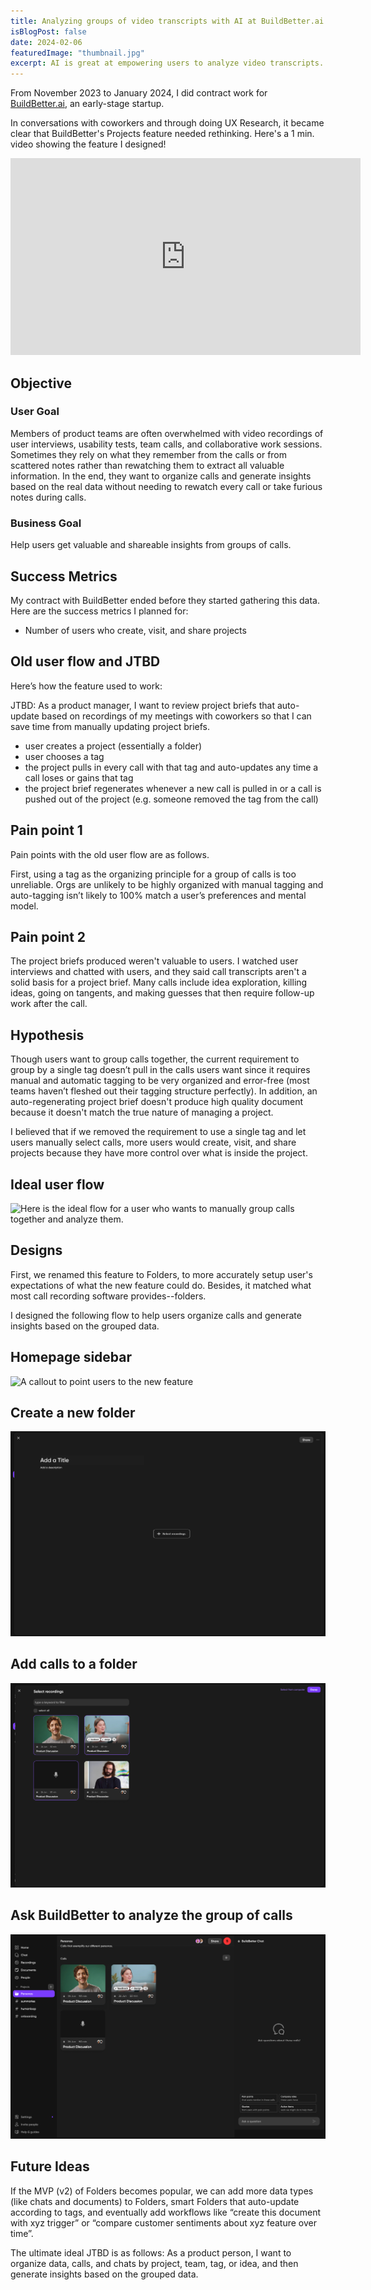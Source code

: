 ```yaml
---
title: Analyzing groups of video transcripts with AI at BuildBetter.ai 
isBlogPost: false
date: 2024-02-06
featuredImage: "thumbnail.jpg"
excerpt: AI is great at empowering users to analyze video transcripts.
---
```

From November 2023 to January 2024, I did contract work for [BuildBetter.ai](https://buildbetter.ai/), an early-stage startup. 

In conversations with coworkers and through doing UX Research, it became clear that BuildBetter's Projects feature needed rethinking. Here's a 1 min. video showing the feature I designed!

<iframe width="560" height="315" src="https://www.youtube.com/embed/5qYsiZrFfbo?si=yA4kO2LJUKNC5VC_" title="YouTube video player" frameborder="0" allow="accelerometer; autoplay; clipboard-write; encrypted-media; gyroscope; picture-in-picture; web-share" referrerpolicy="strict-origin-when-cross-origin" allowfullscreen></iframe>

## Objective

### User Goal
Members of product teams are often overwhelmed with video recordings of user interviews, usability tests, team calls, and collaborative work sessions. Sometimes they rely on what they remember from the calls or from scattered notes rather than rewatching them to extract all valuable information. In the end, they want to organize calls and generate insights based on the real data without needing to rewatch every call or take furious notes during calls.

### Business Goal
Help users get valuable and shareable insights from groups of calls.

## Success Metrics
My contract with BuildBetter ended before they started gathering this data. Here are the success metrics I planned for:
- Number of users who create, visit, and share projects

## Old user flow and JTBD

Here’s how the feature used to work:

JTBD: As a product manager, I want to review project briefs that auto-update based on recordings of my meetings with coworkers so that I can save time from manually updating project briefs.

- user creates a project (essentially a folder)
- user chooses a tag
- the project pulls in every call with that tag and auto-updates any time a call loses or gains that tag
- the project brief regenerates whenever a new call is pulled in or a call is pushed out of the project (e.g. someone removed the tag from the call)

## Pain point 1
Pain points with the old user flow are as follows.

First, using a tag as the organizing principle for a group of calls is too unreliable. Orgs are unlikely to be highly organized with manual tagging and auto-tagging isn’t likely to 100% match a user’s preferences and mental model.

## Pain point 2

The project briefs produced weren't valuable to users. I watched user interviews and chatted with users, and they said call transcripts aren't a solid basis for a project brief. Many calls include idea exploration, killing ideas, going on tangents, and making guesses that then require follow-up work after the call. 

## Hypothesis
Though users want to group calls together, the current requirement to group by a single tag doesn’t pull in the calls users want since it requires manual and automatic tagging to be very organized and error-free (most teams haven’t fleshed out their tagging structure perfectly). In addition, an auto-regenerating project brief doesn't produce high quality document because it doesn't match the true nature of managing a project.

I believed that if we removed the requirement to use a single tag and let users manually select calls, more users would create, visit, and share projects because they have more control over what is inside the project.

## Ideal user flow
![Here is the ideal flow for a user who wants to manually group calls together and analyze them.](buildbetter-project-ideal-flow.jpg)

## Designs
First, we renamed this feature to Folders, to more accurately setup user's expectations of what the new feature could do. Besides, it matched what most call recording software provides--folders.

I designed the following flow to help users organize calls and generate insights based on the grouped data.

## Homepage sidebar
![A callout to point users to the new feature](homepage-sidebar.jpg)

## Create a new folder
![users can title their new folder](project-create-new.jpg)

## Add calls to a folder
![users can search for and select calls to add to their folder](project-select-calls.jpg)

## Ask BuildBetter to analyze the group of calls
![users can enter prompts into the chat or use chat templates](project-filled-chat.jpg)


## Future Ideas
If the MVP (v2) of Folders becomes popular, we can add more data types (like chats and documents) to Folders, smart Folders that auto-update according to tags, and eventually add workflows like “create this document with xyz trigger” or “compare customer sentiments about xyz feature over time”.

The ultimate ideal JTBD is as follows:
As a product person, I want to organize data, calls, and chats by project, team, tag, or idea, and then generate insights based on the grouped data.
